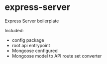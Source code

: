 # express-server
Express Server boilerplate

Included:
 - config package
 - root api entrypoint
 - Mongoose configured
 - Mongoose model to API route set converter
